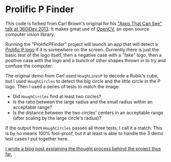 Prolific P Finder
=================

This code is forked from Carl Brown's original for his ["Apps That Can See" talk at 360iDev 2013](http://www.slideshare.net/carlbrown/writing-apps-that-can-see). It makes great use of [OpenCV](http://opencv.org/), an open source computer vision library.

Running the "ProlificPFinder" project will launch an app that will detect a [Prolific P logo](http://prolificinteractive.com/wp-content/themes/prolific/images/home/logo.png) if it is somewhere on the screen. Currently there is just the basic test of the logo itself, then a negative case with a "fake" logo, then a positive case with the logo and a bunch of other shapes thrown in to try and confuse the computer.

The original demo from Carl used `HoughLinesP` to decode a Rubik's cube, but I used `HoughCircles` to detect the big circle and the little circle in the P logo. Then I used a series of tests to match the image:

* Did `HoughCircles` find at least two circles?
* Is the ratio between the large radius and the small radius within an acceptable range?
* Is the distance between the two circles' centers in an acceptable range (after scaling by the large circle's radius)?

If the output from `HoughCircles` passes all three tests, I call it a match. This is by no means 100% fool-proof, but it at least is able to handle the 3 demo test cases I put together here.

[I wrote a blog post explaining the thought process behind the project thus far.](http://www.mattluedke.com/my-first-tomhackery-with-computer-vision/)